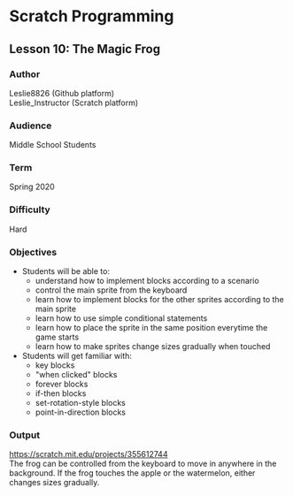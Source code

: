 # Scratch Programming

## Lesson 10: The Magic Frog

### Author
Leslie8826 (Github platform) <br>
Leslie_Instructor (Scratch platform)

### Audience 
Middle School Students

### Term
Spring 2020

### Difficulty
Hard

### Objectives 
  - Students will be able to: 
       * understand how to implement blocks according to a scenario
       * control the main sprite from the keyboard
       * learn how to implement blocks for the other sprites according to the main sprite
       * learn how to use simple conditional statements
       * learn how to place the sprite in the same position everytime the game starts
       * learn how to make sprites change sizes gradually when touched
  - Students will get familiar with:
       * key blocks
       * "when clicked" blocks
       * forever blocks
       * if-then blocks
       * set-rotation-style blocks
       * point-in-direction blocks
       
### Output
https://scratch.mit.edu/projects/355612744 <br>
The frog can be controlled from the keyboard to move in anywhere in the background. If the frog touches the apple or the watermelon, either changes sizes gradually.

